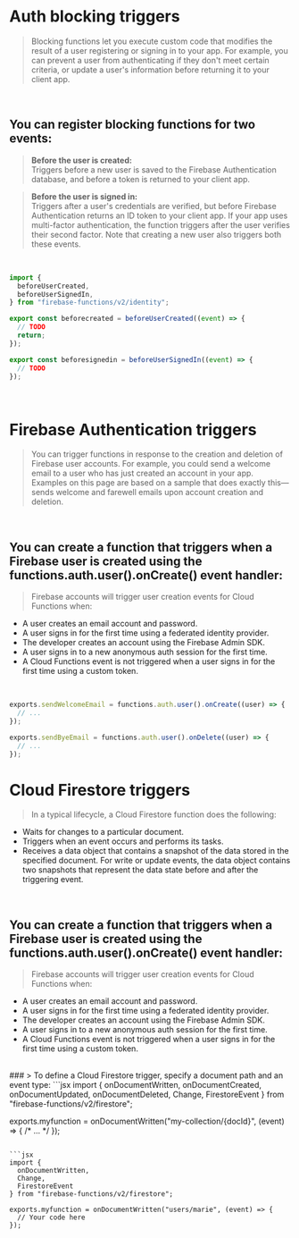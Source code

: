 # Auth blocking triggers
> Blocking functions let you execute custom code that modifies the result of a user registering or signing in to your app. For example, you can prevent a user from authenticating if they don't meet certain criteria, or update a user's information before returning it to your client app.

<br />

## You can register blocking functions for two events:
> **Before the user is created:**
> <br /> Triggers before a new user is saved to the Firebase Authentication database, and before a token is returned to your client app.

> **Before the user is signed in:**
> <br /> Triggers after a user's credentials are verified, but before Firebase Authentication returns an ID token to your client app. If your app uses multi-factor authentication, the function triggers after the user verifies their second factor. Note that creating a new user also triggers both these events.

<br />

```jsx
import {
  beforeUserCreated,
  beforeUserSignedIn,
} from "firebase-functions/v2/identity";

export const beforecreated = beforeUserCreated((event) => {
  // TODO
  return;
});

export const beforesignedin = beforeUserSignedIn((event) => {
  // TODO
});
```

<br />

# Firebase Authentication triggers
> You can trigger functions in response to the creation and deletion of Firebase user accounts. For example, you could send a welcome email to a user who has just created an account in your app. Examples on this page are based on a sample that does exactly this—sends welcome and farewell emails upon account creation and deletion.

<br />

## You can create a function that triggers when a Firebase user is created using the functions.auth.user().onCreate() event handler:
> Firebase accounts will trigger user creation events for Cloud Functions when:

* A user creates an email account and password.
*  A user signs in for the first time using a federated identity provider.
*  The developer creates an account using the Firebase Admin SDK.
*  A user signs in to a new anonymous auth session for the first time.
*  A Cloud Functions event is not triggered when a user signs in for the first time using a custom token.

<br />

```jsx
exports.sendWelcomeEmail = functions.auth.user().onCreate((user) => {
  // ...
});
```
```jsx
exports.sendByeEmail = functions.auth.user().onDelete((user) => {
  // ...
});
```

# Cloud Firestore triggers
> In a typical lifecycle, a Cloud Firestore function does the following:

* Waits for changes to a particular document.
* Triggers when an event occurs and performs its tasks.
* Receives a data object that contains a snapshot of the data stored in the specified document. For write or update events, the data object contains two snapshots that represent the data state before and after the triggering event.
<br />

## You can create a function that triggers when a Firebase user is created using the functions.auth.user().onCreate() event handler:
> Firebase accounts will trigger user creation events for Cloud Functions when:

* A user creates an email account and password.
*  A user signs in for the first time using a federated identity provider.
*  The developer creates an account using the Firebase Admin SDK.
*  A user signs in to a new anonymous auth session for the first time.
*  A Cloud Functions event is not triggered when a user signs in for the first time using a custom token.

<br />
### > To define a Cloud Firestore trigger, specify a document path and an event type:
```jsx
import {
  onDocumentWritten,
  onDocumentCreated,
  onDocumentUpdated,
  onDocumentDeleted,
  Change,
  FirestoreEvent
} from "firebase-functions/v2/firestore";

exports.myfunction = onDocumentWritten("my-collection/{docId}", (event) => {
   /* ... */ 
});
```

```jsx
import {
  onDocumentWritten,
  Change,
  FirestoreEvent
} from "firebase-functions/v2/firestore";

exports.myfunction = onDocumentWritten("users/marie", (event) => {
  // Your code here
});
```
